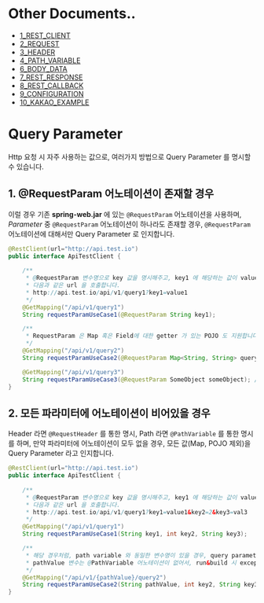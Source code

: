 # Other Documents..

* [1_REST_CLIENT](https://github.com/BBackJK/rest-client/tree/main/document/1_REST_CLIENT.MD)
* [2_REQUEST](https://github.com/BBackJK/rest-client/tree/main/document/2_REQUEST.MD)
* [3_HEADER](https://github.com/BBackJK/rest-client/tree/main/document/3_HEADER.MD)
* [4_PATH_VARIABLE](https://github.com/BBackJK/rest-client/tree/main/document/4_PATH_VARIABLE.MD)
* [6_BODY_DATA](https://github.com/BBackJK/rest-client/tree/main/document/6_BODY_DATA.MD)
* [7_REST_RESPONSE](https://github.com/BBackJK/rest-client/tree/main/document/7_REST_RESPONSE.MD)
* [8_REST_CALLBACK](https://github.com/BBackJK/rest-client/tree/main/document/8_REST_CALLBACK.MD)
* [9_CONFIGURATION](https://github.com/BBackJK/rest-client/tree/main/document/9_CONFIGURATION.MD)
* [10_KAKAO_EXAMPLE](https://github.com/BBackJK/rest-client/tree/main/document/10_KAKAO_EXAMPLE.MD)

# Query Parameter

Http 요청 시 자주 사용하는 값으로, 여러가지 방법으로 Query Parameter 를 명시할 수 있습니다.

## 1. @RequestParam 어노테이션이 존재할 경우

이럴 경우 기존 **spring-web.jar** 에 있는 `@RequestParam` 어노테이션을 사용하며, 
*Parameter* 중 `@RequestParam` 어노테이션이 하나라도 존재할 경우, `@RequestParam` 어노테이션에 대해서만 Query Parameter 로 인지합니다. 

```java
@RestClient(url="http://api.test.io")
public interface ApiTestClient {
    
    /**
     * @RequestParam 변수명으로 key 값을 명시해주고, key1 에 해당하는 값이 value1일 경우,
     * 다음과 같은 url 을 호출합니다.
     * http://api.test.io/api/v1/query1?key1=value1
     */
    @GetMapping("/api/v1/query1")
    String requestParamUseCase1(@RequestParam String key1);

    /**
     * RequestParam 은 Map 혹은 Field에 대한 getter 가 있는 POJO 도 지원합니다.
     */
    @GetMapping("/api/v1/query2")
    String requestParamUseCase2(@RequestParam Map<String, String> queryMap);

    @GetMapping("/api/v1/query3")
    String requestParamUseCase3(@RequestParam SomeObject someObject); // 이 경우 Reflect 를 활용하기 때문에 Getter 필수. 
}
```

## 2. 모든 파라미터에 어노테이션이 비어있을 경우

Header 라면 `@RequestHeader` 를 통한 명시,
Path 라면 `@PathVariable` 를 통한 명시를 하며, 
만약 파라미터에 어노테이션이 모두 없을 경우, 모든 값(Map, POJO 제외)을 Query Parameter 라고 인지합니다.

```java
@RestClient(url="http://api.test.io")
public interface ApiTestClient {
    
    /**
     * @RequestParam 변수명으로 key 값을 명시해주고, key1 에 해당하는 값이 value1, key2 에 해당하는 값이 2, key3 에 해당하는 값이 val3 일 경우
     * 다음과 같은 url 을 호출합니다.
     * http://api.test.io/api/v1/query1?key1=value1&key2=2&key3=val3
     */
    @GetMapping("/api/v1/query1")
    String requestParamUseCase1(String key1, int key2, String key3);

    /**
     * 해당 경우처럼, path variable 와 동일한 변수명이 있을 경우, query parameter 로는 key2, key3 만 인지하며,
     * pathValue 변수는 @PathVariable 어노테이션이 없어서, run&build 시 exception 을 발생시킵니다.
     */
    @GetMapping("/api/v1/{pathValue}/query2")
    String requestParamUseCase2(String pathValue, int key2, String key3);
}
```